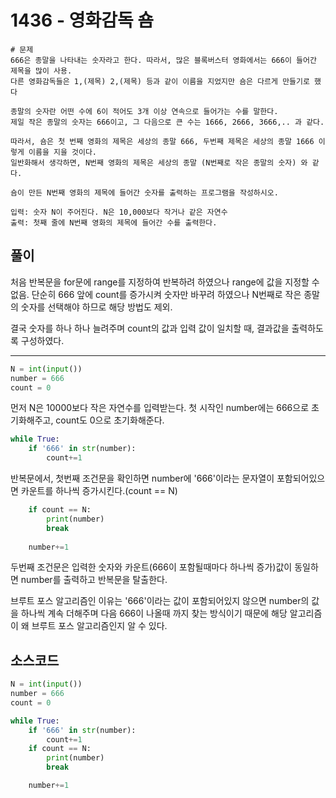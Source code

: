# 1436 - 영화감독 숌
```
# 문제
666은 종말을 나타내는 숫자라고 한다. 따라서, 많은 블록버스터 영화에서는 666이 들어간 제목을 많이 사용.
다른 영화감독들은 1,(제목) 2,(제목) 등과 같이 이름을 지었지만 숌은 다르게 만들기로 했다

종말의 숫자란 어떤 수에 6이 적어도 3개 이상 연속으로 들어가는 수를 말한다.
제일 작은 종말의 숫자는 666이고, 그 다음으로 큰 수는 1666, 2666, 3666,.. 과 같다.

따라서, 숌은 첫 번째 영화의 제목은 세상의 종말 666, 두번째 제목은 세상의 종말 1666 이렇게 이름을 지을 것이다.
일반화해서 생각하면, N번째 영화의 제목은 세상의 종말 (N번째로 작은 종말의 숫자) 와 같다.

숌이 만든 N번째 영화의 제목에 들어간 숫자를 출력하는 프로그램을 작성하시오.

입력: 숫자 N이 주어진다. N은 10,000보다 작거나 같은 자연수
출력: 첫째 줄에 N번째 영화의 제목에 들어간 수를 출력한다.
```

## 풀이
처음 반복문을 for문에 range를 지정하여 반복하려 하였으나 range에 값을 지정할 수 없음.
단순히 666 앞에 count를 증가시켜 숫자만 바꾸려 하였으나 N번째로 작은 종말의 숫자를 선택해야 하므로 해당 방법도 제외.

결국 숫자를 하나 하나 늘려주며 count의 값과 입력 값이 일치할 때, 결과값을 출력하도록 구성하였다.
- - - 
```python
N = int(input())
number = 666
count = 0
```
먼저 N은 10000보다 작은 자연수를 입력받는다.
첫 시작인 number에는 666으로 초기화해주고, count도 0으로 초기화해준다.

```python
while True:
    if '666' in str(number):
        count+=1
```

반복문에서, 첫번째 조건문을 확인하면
number에 '666'이라는 문자열이 포함되어있으면 카운트를 하나씩 증가시킨다.(count == N)

```python
    if count == N:
        print(number)
        break
        
    number+=1
```
두번째 조건문은 입력한 숫자와 카운트(666이 포함될때마다 하나씩 증가)값이 동일하면 number를 출력하고 반복문을 탈출한다.

브루트 포스 알고리즘인 이유는 '666'이라는 값이 포함되어있지 않으면 number의 값을
하나씩 계속 더해주며 다음 666이 나올때 까지 찾는 방식이기 때문에 해당 알고리즘이 왜 브루트 포스 알고리즘인지 알 수 있다.

## 소스코드
```python
N = int(input())
number = 666
count = 0

while True:
    if '666' in str(number):
        count+=1
    if count == N:
        print(number)
        break

    number+=1
```
